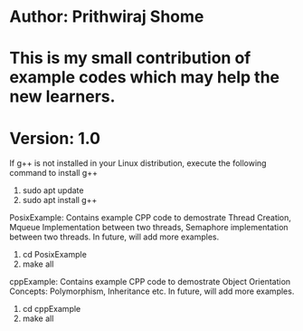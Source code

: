 # Author: Prithwiraj Shome
# This is my small contribution of example codes which may help the new learners.
# Version: 1.0

If g++ is not installed in your Linux distribution, execute the following command to install g++
1. sudo apt update
2. sudo apt install g++

PosixExample: Contains example CPP code to demostrate Thread Creation, Mqueue Implementation between two threads, Semaphore implementation between two threads. In future, will add more examples.
1. cd PosixExample
2. make all

cppExample: Contains example CPP code to demostrate Object Orientation Concepts: Polymorphism, Inheritance etc. In future, will add more examples.
1. cd cppExample
2. make all


